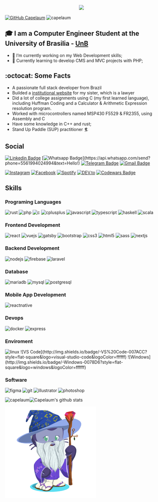 
<div align="center">
  <img src= "https://github.com/capelaum/capelaum/raw/master/particles_emoji.gif" >
</div>

[![GitHub Capelaum](https://img.shields.io/github/followers/capelaum?label=follow&style=social)](https://github.com/capelaum)
<img src="https://komarev.com/ghpvc/?username=capelaum" alt="capelaum" />

 ## :mortar_board: I am a Computer Engineer Student at the University of Brasilia - [UnB](https://www.unb.br/)
 
- 🔭 I’m currently working on my Web Development skills;
- 🌱 Currently learning to develop CMS and MVC projects with PHP;

## :octocat: Some Facts

- A passionate full stack developer from Brazil
- Builded a [institutional website](https://www.capelletto.adv.br) for my sister, which is a lawyer 
- Did a lot of college assignments using C (my first learned language), including Huffman Coding and a Calculator & Arithmetic Expression resolution program.
- Worked with microcontrollers named MSP430 F5529 & FR2355, using Assembly and C
- Have some knowledge in C++ and rust;
- Stand Up Paddle (SUP) practitioner :surfer:

## Social

[![Linkedin Badge](https://img.shields.io/badge/-LinkedIn-blue?style=flat-square&logo=Linkedin&logoColor=white&link=https://www.linkedin.com/in/luis-capelletto/)](https://www.linkedin.com/in/luis-capelletto/)
[![Whatsapp Badge](https://img.shields.io/badge/-Whatsapp-4CA143?style=flat-square&labelColor=4CA143&logo=whatsapp&logoColor=white&link=https://api.whatsapp.com/send?phone=5561994024994&text=Hello!)](https://api.whatsapp.com/send?phone=5561994024994&text=Hello!)
[![Telegram Badge](https://img.shields.io/badge/-Telegram-1ca0f1?style=flat-square&labelColor=1ca0f1&logo=telegram&logoColor=white&link=https://t.me/capellett)](https://t.me/capellett)
[![Gmail Badge](https://img.shields.io/badge/-Gmail-c14438?style=flat-square&logo=Gmail&logoColor=white&link=mailto:thecapellett@gmail.com)](mailto:thecapellett@gmail.com)

<a href="https://www.instagram.com/capelletto.lv" target="_blank"><img src="https://img.shields.io/badge/Instagram-%23E4405F.svg?&style=flat-square&logo=instagram&logoColor=white" alt="Instagram"></a>
<a href="https://www.facebook.com/luisvinicius.capelletto/" target="_blank"><img src="https://img.shields.io/badge/Facebook-%231877F2.svg?&style=flat-square&logo=facebook&logoColor=white" alt="Facebook"></a>
<a href="https://open.spotify.com/user/thecapela" target="_blank"><img src="https://img.shields.io/badge/Spotify-%231ED760.svg?&style=flat-square&logo=spotify&logoColor=white" alt="Spotify"></a>
<a href="https://dev.to/capelaum" target="_blank"><img src="https://img.shields.io/badge/DEV-%230A0A0A.svg?&style=flat-square&logo=DEV.to&logoColor=white" alt="DEV.to"></a>
[![Codewars Badge](https://www.codewars.com/users/capelaum/badges/micro)](https://www.codewars.com/users/capelaum/badges/micro)

## Skills

### Programing Languages

<p align="left">
  <img src="https://devicons.github.io/devicon/devicon.git/icons/rust/rust-plain.svg" alt="rust" width="40" height="40"/> 
  <img src="https://devicons.github.io/devicon/devicon.git/icons/php/php-original.svg" alt="php" width="40" height="40"/> 
  
  <img src="https://devicons.github.io/devicon/devicon.git/icons/c/c-original.svg" alt="c" width="40" height="40"/> 
  <img src="https://devicons.github.io/devicon/devicon.git/icons/cplusplus/cplusplus-original.svg" alt="cplusplus" width="40" height="40"/> 
  
  <img src="https://devicons.github.io/devicon/devicon.git/icons/javascript/javascript-original.svg" alt="javascript" width="40" height="40"/> 
  <img src="https://devicons.github.io/devicon/devicon.git/icons/typescript/typescript-original.svg" alt="typescript" width="40" height="40"/> 
  
  <img src="https://upload.wikimedia.org/wikipedia/commons/1/1c/Haskell-Logo.svg" alt="haskell" width="40" height="40"/> 
  <img src="https://devicons.github.io/devicon/devicon.git/icons/scala/scala-original-wordmark.svg" alt="scala" width="40" height="40"/> 
</p>

### Frontend Development 

<p align="left">
  <img src="https://devicons.github.io/devicon/devicon.git/icons/react/react-original-wordmark.svg" alt="react" width="40" height="40"/> 
  <img src="https://devicons.github.io/devicon/devicon.git/icons/vuejs/vuejs-original-wordmark.svg" alt="vuejs" width="40" height="40"/>
  <img src="https://www.vectorlogo.zone/logos/gatsbyjs/gatsbyjs-icon.svg" alt="gatsby" width="40" height="40"/> 
  
  <img src="https://devicons.github.io/devicon/devicon.git/icons/bootstrap/bootstrap-plain.svg" alt="bootstrap" width="40" height="40"/> 
  
  <img src="https://devicons.github.io/devicon/devicon.git/icons/css3/css3-original-wordmark.svg" alt="css3" width="40" height="40"/> 
  <img src="https://devicons.github.io/devicon/devicon.git/icons/html5/html5-original-wordmark.svg" alt="html5" width="40" height="40"/> 
  <img src="https://devicons.github.io/devicon/devicon.git/icons/sass/sass-original.svg" alt="sass" width="40" height="40"/> 

  <img src="https://cdn.worldvectorlogo.com/logos/nextjs-3.svg" alt="nextjs" width="40" height="40"/> 
</p>

### Backend Development 

<p align="left">
  <img src="https://devicons.github.io/devicon/devicon.git/icons/nodejs/nodejs-original-wordmark.svg" alt="nodejs" width="40" height="40"/> 
  <img src="https://www.vectorlogo.zone/logos/firebase/firebase-icon.svg" alt="firebase" width="40" height="40"/>
  <img src="https://devicons.github.io/devicon/devicon.git/icons/laravel/laravel-plain-wordmark.svg" alt="laravel" width="40" height="40"/> 
</p>

### Database

<p align="left">
  <img src="https://www.vectorlogo.zone/logos/mariadb/mariadb-icon.svg" alt="mariadb" width="40" height="40"/> 
  <img src="https://devicons.github.io/devicon/devicon.git/icons/mysql/mysql-original-wordmark.svg" alt="mysql" width="40" height="40"/> 
  <img src="https://devicons.github.io/devicon/devicon.git/icons/postgresql/postgresql-original-wordmark.svg" alt="postgresql" width="40" height="40"/> 
</p>

### Mobile App Development
<p align="left">
  <img src="https://reactnative.dev/img/header_logo.svg" alt="reactnative" width="40" height="40"/> 
</p>

### Devops

<p align="left">
  <img src="https://devicons.github.io/devicon/devicon.git/icons/docker/docker-original-wordmark.svg" alt="docker" width="40" height="40"/> 
  <img src="https://devicons.github.io/devicon/devicon.git/icons/express/express-original-wordmark.svg" alt="express" width="40" height="40"/>
</p>

### Enviroment

<img src="https://devicons.github.io/devicon/devicon.git/icons/linux/linux-original.svg" alt="linux" width="40" height="40"/> 
![VS Code](http://img.shields.io/badge/-VS%20Code-007ACC?style=flat-square&logo=visual-studio-code&logoColor=ffffff)
![Windows](http://img.shields.io/badge/-Windows-0078D6?style=flat-square&logo=windows&logoColor=ffffff)

### Software

<p align="left">
  <img src="https://www.vectorlogo.zone/logos/figma/figma-icon.svg" alt="figma" width="40" height="40"/>
  <img src="https://www.vectorlogo.zone/logos/git-scm/git-scm-icon.svg" alt="git" width="40" height="40"/> 
  <img src="https://www.vectorlogo.zone/logos/adobe_illustrator/adobe_illustrator-icon.svg" alt="illustrator" width="40" height="40"/> 
  <img src="https://devicons.github.io/devicon/devicon.git/icons/photoshop/photoshop-plain.svg" alt="photoshop" width="40" height="40"/> 
</p>

<div display="flex">
  <img src= "https://github-readme-stats.vercel.app/api?username=capelaum&show_icons=true&count_private=true&hide_border=true&theme=radical" alt="Capelaum's github stats">
  <img align="left" src="https://github-readme-stats.vercel.app/api/top-langs/?username=capelaum&layout=compact&hide=html" alt="capelaum" /></p>
  <img src= "https://github.com/capelaum/capelaum/raw/master/octocat-no-bg.png" width="300" >
</div>

<!--
**capelaum/capelaum** is a ✨ _special_ ✨ repository because its `README.md` (this file) appears on your GitHub profile.

Here are some ideas to get you started:

- 🔭 I’m currently working on ...
- 🌱 I’m currently learning ...
- 👯 I’m looking to collaborate on ...
- 🤔 I’m looking for help with ...
- 💬 Ask me about ...
- 📫 How to reach me: ...
- 😄 Pronouns: ...
- ⚡ Fun fact: ...

![Capelaum's github stats](https://github-readme-stats.vercel.app/api?username=capelaum&show_icons=true&count_private=true&hide_border=true&theme=radical)

[![PHP](https://img.shields.io/badge/-PHP-black?style=flat-square&logo=php&link=https://github.com/capelaum/)](https://github.com/capelaum/)
[![JavaScript](https://img.shields.io/badge/-JavaScript-black?style=flat-square&logo=javascript&link=https://github.com/capelaum/)](https://github.com/capelaum/)
[![TypeScript](https://img.shields.io/badge/-TypeScript-007ACC?style=flat-square&logo=typescript&link=https://github.com/capelaum/)](https://github.com/capelaum/)
[![C++](https://img.shields.io/badge/-C++-00599C?style=flat-square&logo=c++&link=https://github.com/capelaum/)](https://github.com/capelaum/)
[![C](https://img.shields.io/badge/-A8B9CC?style=flat-square&logo=c&logoColor=white&link=https://github.com/capelaum/)](https://github.com/capelaum/)

[![HTML5](https://img.shields.io/badge/-HTML5-E34F26?style=flat-square&logo=html5&logoColor=white&link=https://github.com/capelaum/)](https://github.com/capelaum/)
[![CSS3](https://img.shields.io/badge/-CSS3-1572B6?style=flat-square&logo=css3&link=https://github.com/capelaum/)](https://github.com/capelaum/)
[![Bootstrap](https://img.shields.io/badge/-Bootstrap-563D7C?style=flat-square&logo=bootstrap&link=https://github.com/capelaum/)](https://github.com/capelaum/)
[![React](https://img.shields.io/badge/-React-black?style=flat-square&logo=react&link=https://github.com/capelaum/)](https://github.com/capelaum/)

[![Nodejs](https://img.shields.io/badge/-Nodejs-black?style=flat-square&logo=Node.js&link=https://github.com/capelaum/)](https://github.com/capelaum/)
[![Docker](https://img.shields.io/badge/-Docker-black?style=flat-square&logo=docker&link=https://github.com/capelaum/)](https://github.com/capelaum/)

[![MySQL](https://img.shields.io/badge/-MySQL-black?style=flat-square&logo=mysql&link=https://github.com/capelaum/)](https://github.com/capelaum/)
-->
